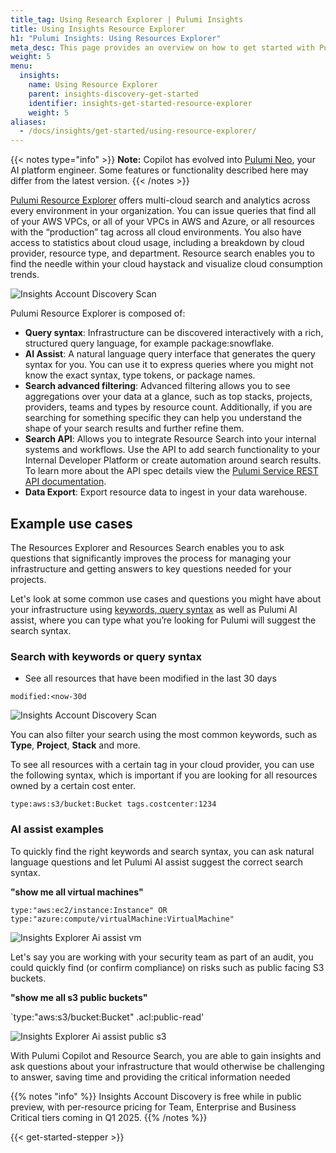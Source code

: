 ```yaml
---
title_tag: Using Research Explorer | Pulumi Insights
title: Using Insights Resource Explorer
h1: "Pulumi Insights: Using Resources Explorer"
meta_desc: This page provides an overview on how to get started with Pulumi Insights Accounts.
weight: 5
menu:
  insights:
    name: Using Resource Explorer
    parent: insights-discovery-get-started
    identifier: insights-get-started-resource-explorer
    weight: 5
aliases:
  - /docs/insights/get-started/using-resource-explorer/
---
```


{{< notes type="info" >}}
**Note:** Copilot has evolved into [Pulumi Neo](/product/neo/), your AI platform engineer. Some features or functionality described here may differ from the latest version.
{{< /notes >}}


[Pulumi Resource Explorer](/docs/insights/) offers multi-cloud search and analytics across every environment in your organization. You can issue queries that find all of your AWS VPCs, or all of your VPCs in AWS and Azure, or all resources with the “production” tag across all cloud environments. You also have access to statistics about cloud usage, including a breakdown by cloud provider, resource type, and department. Resource search enables you to find the needle within your cloud haystack and visualize cloud consumption trends.

![Insights Account Discovery Scan](/docs/insights/assets/insights-resource-explorer.png)

Pulumi Resource Explorer is composed of:

- **Query syntax**: Infrastructure can be discovered interactively with a rich, structured query language, for example package:snowflake.
- **AI Assist**: A natural language query interface that generates the query syntax for you. You can use it to express queries where you might not know the exact syntax, type tokens, or package names.
- **Search advanced filtering**: Advanced filtering allows you to see aggregations over your data at a glance, such as top stacks, projects, providers, teams and types by resource count. Additionally, if you are searching for something specific they can help you understand the shape of your search results and further refine them.
- **Search API**: Allows you to integrate Resource Search into your internal systems and workflows. Use the API to add search functionality to your Internal Developer Platform or create automation around search results. To learn more about the API spec details view the [Pulumi Service REST API documentation](https://www.pulumi.com/docs/pulumi-cloud/cloud-rest-api/#resource-search).
- **Data Export**: Export resource data to ingest in your data warehouse.

## Example use cases

The Resources Explorer and Resources Search enables you to ask questions that significantly improves the process for managing your infrastructure and getting answers to key questions needed for your projects.

Let's look at some common use cases and questions you might have about your infrastructure using [keywords, query syntax](/docs/insights/search/) as well as Pulumi AI assist, where you can type what you’re looking for Pulumi will suggest the search syntax.

### Search with keywords or query syntax

- See all resources that have been modified in the last 30 days

`modified:<now-30d`

![Insights Account Discovery Scan](/docs/insights/assets/resource-explorer-filter-30days.png)

You can also filter your search using the most common keywords, such as **Type**, **Project**, **Stack** and more.

To see all resources with a certain tag in your cloud provider, you can use the following syntax, which is important if you are looking for all resources owned by a certain cost enter.

`type:aws:s3/bucket:Bucket tags.costcenter:1234`

### AI assist examples

To quickly find the right keywords and search syntax, you can ask natural language questions and let Pulumi AI assist suggest the correct search syntax.

**"show me all virtual machines"**

`type:"aws:ec2/instance:Instance" OR type:"azure:compute/virtualMachine:VirtualMachine"`

![Insights Explorer Ai assist vm](/docs/insights/assets/resource-explorer-pulumi-ai-assist-vm.png)

Let's say you are working with your security team as part of an audit, you could quickly find (or confirm compliance) on risks such as public facing S3 buckets.

**"show me all s3 public buckets"**

`type:"aws:s3/bucket:Bucket" .acl:public-read'

![Insights Explorer Ai assist public s3](/docs/insights/assets/insights-explorer-pulumi-ai-assist-public-s3.png)

With Pulumi Copilot and Resource Search, you are able to gain insights and ask questions about your infrastructure that would otherwise be challenging to answer, saving time and providing the critical information needed

{{% notes "info" %}}
Insights Account Discovery is free while in public preview, with per-resource pricing for Team, Enterprise and Business Critical tiers coming in Q1 2025.
{{% /notes %}}

{{< get-started-stepper >}}
